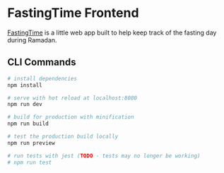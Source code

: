 # FastingTime Frontend

[FastingTime](https://fastingti.me) is a little web app built to help keep track of the fasting day during Ramadan.

## CLI Commands

```bash
# install dependencies
npm install

# serve with hot reload at localhost:8080
npm run dev

# build for production with minification
npm run build

# test the production build locally
npm run preview

# run tests with jest (TODO - tests may no longer be working)
# npm run test
```
